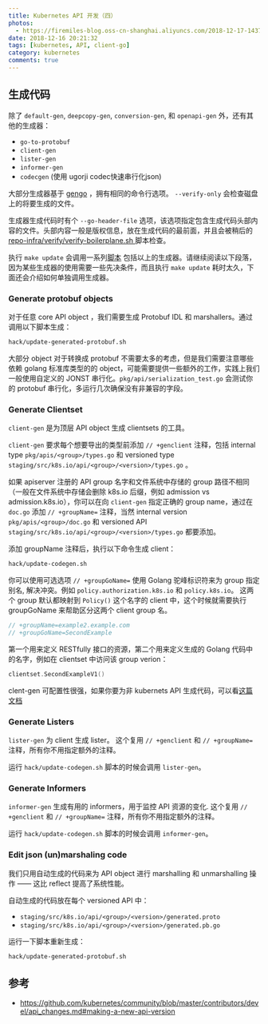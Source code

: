 ```yaml
---
title: Kubernetes API 开发（四）
photos:
  - https://firemiles-blog.oss-cn-shanghai.aliyuncs.com/2018-12-17-143714.jpg
date: 2018-12-16 20:21:32
tags: [kubernetes, API, client-go]
category: kubernetes
comments: true
---
```

## 生成代码

除了 `default-gen`, `deepcopy-gen`, `conversion-gen`, 和 `openapi-gen` 外，还有其他的生成器：

- `go-to-protobuf`
- `client-gen`
- `lister-gen`
- `informer-gen`
- `codecgen` (使用 ugorji codec快速串行化json)

大部分生成器基于 [gengo](https://github.com/kubernetes/gengo) ，拥有相同的命令行选项。 `--verify-only` 会检查磁盘上的将要生成的文件。

生成器生成代码时有个 `--go-header-file` 选项，该选项指定包含生成代码头部内容的文件。头部内容一般是版权信息，放在生成代码的最前面，并且会被稍后的 [repo-infra/verify/verify-boilerplane.sh ](https://git.k8s.io/repo-infra/verify/verify-boilerplate.sh) 脚本检查。

执行 `make update` 会调用一系列[脚本](https://github.com/kubernetes/kubernetes/blob/v1.8.0-alpha.2/hack/update-all.sh#L63-L78) 包括以上的生成器。请继续阅读以下段落，因为某些生成器的使用需要一些先决条件，而且执行 `make update` 耗时太久，下面还会介绍如何单独调用生成器。
<!--more-->

### Generate protobuf objects

对于任意 core API object ，我们需要生成 Protobuf IDL 和 marshallers。通过调用以下脚本生成：

```sh
hack/update-generated-protobuf.sh
```

大部分 object 对于转换成 protobuf 不需要太多的考虑，但是我们需要注意哪些依赖 golang 标准库类型的的 object，可能需要提供一些额外的工作，实践上我们一般使用自定义的 JONST 串行化。`pkg/api/serialization_test.go` 会测试你的 protobuf 串行化，多运行几次确保没有非兼容的字段。

### Generate Clientset

`client-gen` 是为顶层 API object 生成 clientsets 的工具。

`client-gen` 要求每个想要导出的类型前添加 `// +genclient` 注释，包括 internal type `pkg/apis/<group>/types.go` 和 versioned type `staging/src/k8s.io/api/<group>/<version>/types.go` 。

如果 apiserver 注册的 API group 名字和文件系统中存储的 group 路径不相同（一般在文件系统中存储会删除 k8s.io 后缀，例如 admission vs admission.k8s.io），你可以在向 `client-gen` 指定正确的 group name，通过在 `doc.go` 添加 `// +groupName=` 注释，当然 internal version `pkg/apis/<group>/doc.go` 和 versioned API `staging/src/k8s.io/api/<group>/<version>/types.go` 都要添加。  

添加 groupName 注释后，执行以下命令生成 client：

```sh
hack/update-codegen.sh
```

你可以使用可选选项  `// +groupGoName=` 使用 Golang 驼峰标识符来为 group 指定别名, 解决冲突。例如 `policy.authorization.k8s.io` 和 `policy.k8s.io`。 这两个 group 默认都映射到 `Policy()` 这个名字的 client 中，这个时候就需要执行 groupGoName 来帮助区分这两个 client group 名。

```go
// +groupName=example2.example.com  
// +groupGoName=SecondExample
```

第一个用来定义 RESTfully 接口的资源，第二个用来定义生成的 Golang 代码中的名字，例如在 clientset 中访问该 group verion：

```go
clientset.SecondExampleV1()
```

clent-gen 可配置性很强，如果你要为非 kubernets API 生成代码，可以看[这篇文档](https://github.com/kubernetes/community/blob/master/contributors/devel/generating-clientset.md)

### Generate Listers

`lister-gen` 为 client 生成 lister。 这个复用 `// +genclient` 和 `// +groupName=` 注释，所有你不用指定额外的注释。

运行 `hack/update-codegen.sh` 脚本的时候会调用 `lister-gen`。

### Generate Informers

`informer-gen`  生成有用的 informers，用于监控 API 资源的变化. 这个复用 `// +genclient` 和 `// +groupName=` 注释，所有你不用指定额外的注释。

运行 `hack/update-codegen.sh` 脚本的时候会调用 `informer-gen`。

### Edit json (un)marshaling code

我们只用自动生成的代码来为 API object 进行 marshalling 和 unmarshalling 操作 —— 这比 reflect 提高了系统性能。

自动生成的代码放在每个 versioned API 中：

- `staging/src/k8s.io/api/<group>/<version>/generated.proto`
- `staging/src/k8s.io/api/<group>/<version>/generated.pb.go`

运行一下脚本重新生成：

```sh
hack/update-generated-protobuf.sh
```

## 参考

- https://github.com/kubernetes/community/blob/master/contributors/devel/api_changes.md#making-a-new-api-version